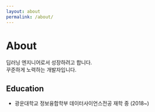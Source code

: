 ```yaml
---
layout: about
permalink: /about/
---
```


# About 
<!--author-->

딥러닝 엔지니어로서 성장하려고 합니다.\
꾸준하게 노력하는 개발자입니다.    
## Education
- 광운대학교 정보융합학부 데이터사이언스전공 재학 중 (2018~)